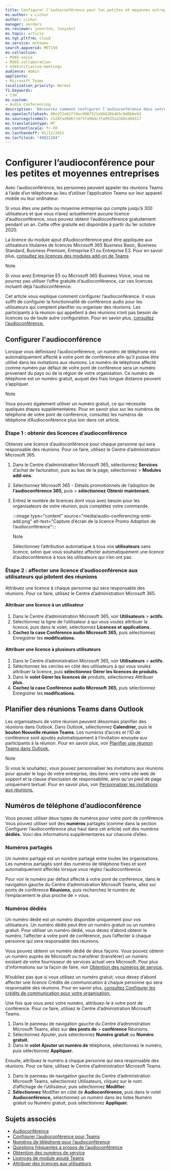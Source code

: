 ```yaml
---
title: Configurer l’audioconférence pour les petites et moyennes entreprises
ms.author: v-cichur
author: cichur
manager: serdars
ms.reviewer: jonorton, tonysmit
ms.topic: article
ms.tgt.pltfrm: cloud
ms.service: msteams
search.appverid: MET150
ms.collection:
- M365-voice
- M365-collaboration
- m365initiative-meetings
audience: Admin
appliesto:
- Microsoft Teams
localization_priority: Normal
f1.keywords:
- CSH
ms.custom:
- Audio Conferencing
description: 'Découvrez comment configurer l’audioconférence dans votre petite ou moyenne entreprise pour les personnes qui ont besoin d’utiliser un téléphone pour appeler des réunions. '
ms.openlocfilehash: 80e372e62ffdac9907521eb9426b465c9d0b6e92
ms.sourcegitcommit: c528fad9db719f3fa96dc3fa99332a349cd9d317
ms.translationtype: MT
ms.contentlocale: fr-FR
ms.lasthandoff: 01/12/2021
ms.locfileid: "49821284"
---
```

# <a name="set-up-audio-conferencing-for-small-and-medium-businesses"></a>Configurer l’audioconférence pour les petites et moyennes entreprises

Avec l’audioconférence, les personnes peuvent appeler les réunions Teams à l’aide d’un téléphone au lieu d’utiliser l’application Teams sur leur appareil mobile ou leur ordinateur.  

Si vous êtes une petite ou moyenne entreprise qui compte jusqu’à 300 utilisateurs et que vous n’avez actuellement aucune licence d’audioconférence, vous pouvez obtenir l’audioconférence gratuitement pendant un an. Cette offre gratuite est disponible à partir du 1er octobre 2020.

La licence du module ajout d’Audioconférence peut être appliquée aux utilisateurs titulaires de licences Microsoft 365 Business Basic, Business Standard, Business Premium, Entreprise E1 ou Entreprise E3. Pour en savoir plus, [consultez les licences des modules add-on de Teams](teams-add-on-licensing/microsoft-teams-add-on-licensing.md)

> [!NOTE]
> Si vous avez Entreprise E5 ou Microsoft 365 Business Voice, vous ne pourrez pas utiliser l’offre gratuite d’audioconférence, car ces licences incluent déjà l’audioconférence.

Cet article vous explique comment configurer l’audioconférence. Il vous suffit de configurer la fonctionnalité de conférence audio pour les utilisateurs qui comptent planifier ou organiser des réunions. Les participants à la réunion qui appellent à des réunions n’ont pas besoin de licences ou de toute autre configuration. Pour en savoir plus, [consultez l’audioconférence.](audio-conferencing-in-office-365.md)

## <a name="set-up-audio-conferencing"></a>Configurer l'audioconférence

Lorsque vous définissez l’audioconférence, un numéro de téléphone est automatiquement affecté à votre pont de conférence afin qu’il puisse être utilisé dans les invitations aux réunions. Le numéro de téléphone affecté comme numéro par défaut de votre pont de conférence sera un numéro provenant du pays ou de la région de votre organisation. Ce numéro de téléphone est un numéro gratuit, auquel des frais longue distance peuvent s’appliquer.

> [!NOTE]
> Vous pouvez également utiliser un numéro gratuit, ce qui nécessite quelques étapes supplémentaires. Pour en savoir plus sur les numéros de [](#audio-conferencing-phone-numbers) téléphone de votre pont de conférence, consultez les numéros de téléphone d’Audioconférence plus loin dans cet article.

### <a name="step-1-get-audio-conferencing-licenses"></a>Étape 1 : obtenir des licences d’audioconférence

Obtenez une licence d’audioconférence pour chaque personne qui sera responsable des réunions. Pour ce faire, utilisez le Centre d’administration Microsoft 365.

1. Dans le Centre d’administration Microsoft 365, sélectionnez **Services** d’achat de facturation, puis au bas de la page, sélectionnez  >   **Modules add-ons.**
2. Sélectionnez Microsoft 365 - Détails promotionnels de l’adoption de **l’audioconférence 365,** puis  >   **sélectionnez Obtenir maintenant.**
3. Entrez le nombre de licences dont vous avez besoin pour les organisateurs de votre réunion, puis complétez votre commande.

    :::image type="content" source="media/audio-conferencing-smb-add.png" alt-text="Capture d’écran de la licence Promo Adoption de l’audioconférence":::

    > [!NOTE]
    > Sélectionnez l’attribution automatique à tous vos **utilisateurs** sans licence, selon que vous souhaitez affecter automatiquement une licence d’audioconférence à tous les utilisateurs qui n’en ont pas.

### <a name="step-2-assign-an-audio-conferencing-license-to-users-who-lead-meetings"></a>Étape 2 : affecter une licence d’audioconférence aux utilisateurs qui pilotent des réunions

Attribuez une licence à chaque personne qui sera responsable des réunions. Pour ce faire, utilisez le Centre d’administration Microsoft 365.

#### <a name="assign-a-license-to-one-user"></a>Attribuer une licence à un utilisateur

1. Dans le Centre d’administration Microsoft 365, voir **Utilisateurs**  >  **actifs.**  
2. Sélectionnez la ligne de l’utilisateur à qui vous voulez attribuer la licence, puis dans le volet, sélectionnez **Licences et applications.**
3. **Cochez la case Conférence audio Microsoft 365,** puis sélectionnez Enregistrer les **modifications.**

#### <a name="assign-a-license-to-multiple-users"></a>Attribuer une licence à plusieurs utilisateurs

1. Dans le Centre d’administration Microsoft 365, voir **Utilisateurs**  >  **actifs.**  
2. Sélectionnez les cercles en côté des utilisateurs à qui vous voulez attribuer la licence, puis **sélectionnez Gérer les licences de produits.**
3. Dans le **volet Gérer les licences de** produits, sélectionnez Attribuer **plus.**
4. **Cochez la case Conférence audio Microsoft 365,** puis sélectionnez Enregistrer les **modifications.**  

## <a name="schedule-teams-meetings-in-outlook"></a>Planifier des réunions Teams dans Outlook

Les organisateurs de votre réunion peuvent désormais planifier des réunions dans Outlook. Dans Outlook, sélectionnez **Calendrier,** puis le **bouton Nouvelle réunion Teams.** Les numéros d’accès et l’ID de conférence sont ajoutés automatiquement à l’invitation envoyée aux participants à la réunion. Pour en savoir plus, voir [Planifier une réunion Teams dans Outlook.](https://support.microsoft.com/office/schedule-a-teams-meeting-from-outlook-883cc15c-580f-441a-92ea-0992c00a9b0f)

> [!NOTE]
> Si vous le souhaitez, vous pouvez personnaliser les invitations aux réunions pour ajouter le logo de votre entreprise, des liens vers votre site web de support et la clause d’exclusion de responsabilité, ainsi qu’un pied de page uniquement textuel. Pour en savoir plus, voir [Personnaliser les invitations aux réunions.](meeting-settings-in-teams.md#customize-meeting-invitations)

## <a name="audio-conferencing-phone-numbers"></a>Numéros de téléphone d’audioconférence

Vous pouvez utiliser deux types de numéros pour votre pont de conférence. Vous pouvez utiliser soit des **numéros** partagés (comme dans la section Configurer l’audioconférence plus haut dans cet article) soit des numéros **dédiés.** [](#set-up-audio-conferencing) Voici des informations supplémentaires sur chacune d’elles.

### <a name="shared-numbers"></a>Numéros partagés

Un numéro partagé est un nombre partagé entre toutes les organisations. Les numéros partagés sont des numéros de téléphone fixes et sont automatiquement affectés lorsque vous réglez l’audioconférence.

Pour voir le numéro par défaut affecté à votre pont de conférence, dans le navigation gauche du Centre d’administration Microsoft Teams, allez sur ponts de conférence **Réunions,** puis recherchez le numéro de l’emplacement le plus proche de  >  vous.

### <a name="dedicated-numbers"></a>Numéros dédiés

Un numéro dédié est un numéro disponible uniquement pour vos utilisateurs. Un numéro dédié peut être un numéro gratuit ou un numéro gratuit. Pour utiliser un numéro dédié, vous devez d’abord obtenir le numéro, l’affecter à votre pont de conférence, puis l’affecter à chaque personne qui sera responsable des réunions.

Vous pouvez obtenir un numéro dédié de deux façons. Vous pouvez obtenir un numéro auprès de Microsoft ou transférer (transférer) un numéro existant de votre fournisseur de services actuel vers Microsoft. Pour plus d’informations sur la façon de faire, voir [Obtention des numéros de service.](getting-service-phone-numbers.md)

N’oubliez pas que si vous utilisez un numéro gratuit, vous devez d’abord affecter une licence Crédits de communication à chaque personne qui sera responsable des réunions. Pour en savoir plus, [consultez Configurer les crédits de communication pour votre organisation.](set-up-communications-credits-for-your-organization.md)

Une fois que vous avez votre numéro, attribuez-le à votre pont de conférence. Pour ce faire, utilisez le Centre d’administration Microsoft Teams.

1. Dans le panneau de navigation gauche du Centre d’administration Microsoft Teams, allez sur **des ponts de**  >  **conférence** Réunions.
2. Sélectionnez Ajouter, puis sélectionnez **Numéro gratuit** ou **Numéro gratuit.** 
3. Dans le **volet Ajouter un numéro de** téléphone, sélectionnez le numéro, puis sélectionnez **Appliquer.**

Ensuite, attribuez le numéro à chaque personne qui sera responsable des réunions. Pour ce faire, utilisez le Centre d’administration Microsoft Teams.

1. Dans le panneau de navigation gauche du Centre d’administration Microsoft Teams, sélectionnez Utilisateurs, cliquez sur le nom d’affichage de l’utilisateur, puis sélectionnez **Modifier.**
2. **Sélectionnez** Modifier en côté de **Audioconférence,** puis dans le volet **Audioconférence,** sélectionnez un numéro dans les listes Numéro gratuit ou Numéro gratuit, puis sélectionnez **Appliquer.**  

## <a name="related-topics"></a>Sujets associés

- [Audioconférence](audio-conferencing-in-office-365.md)
- [Configurer l’audioconférence pour Teams](set-up-audio-conferencing-in-teams.md)
- [Numéros de téléphone pour l’audioconférence](phone-numbers-for-audio-conferencing-in-teams.md)
- [Questions fréquentes à propos de l’audioconférence](audio-conferencing-common-questions.md)
- [Obtention des numéros de service](getting-service-phone-numbers.md)
- [Licences de module ajouté Teams](teams-add-on-licensing/microsoft-teams-add-on-licensing.md)
- [Attribuer des licences aux utilisateurs](https://docs.microsoft.com/microsoft-365/admin/manage/assign-licenses-to-users)

